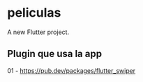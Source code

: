 # peliculas

A new Flutter project.

## Plugin que usa la app

01 - https://pub.dev/packages/flutter_swiper
